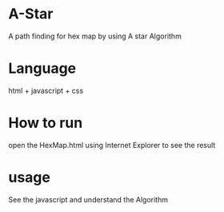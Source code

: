 # A-Star
A path finding for hex map by using A star Algorithm
# Language
html + javascript + css
# How to run
open the HexMap.html using Internet Explorer to see the result
# usage
See the javascript and understand the Algorithm
